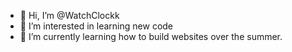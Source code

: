- 👋 Hi, I’m @WatchClockk
- 👀 I’m interested in learning new code
- 🌱 I’m currently learning how to build websites over the summer.
